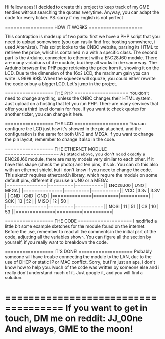 Hi fellow apes! I decided to create this project to keep track of my GME tendies
without searching the quotes everytime. Anyway, you can adapt the code for every ticker.
PS. sorry if my english is not perfect



=================  HOW IT WORKS  ===================

This contraption is made up of two parts: first we have a PHP script that you
need to upload somewhere (you can easily find free hosting somewhere, i used Altervista).
This script looks to the CNBC website, parsing its HTML to retrieve the price, which is
contained in a <span> with a specific class. The second part is the Arduino, connected to
ethernet with a ENC28J60 module. There are many variations of the module, but they all
works in the same way. The Arduino browser the PHP page retrieving the price from it,
showing it on the LCD. Due to the dimension of the 16x2 LCD, the maximum gain you can write
is 9999.99$. When the squeeze will squoze, you could either rewrite the code or buy a bigger LCD. 
Let's jump in the project.



=================  THE PHP  ===================
You don't need to change anything, unless the CNBC changes their HTML system.
Just upload on a hosting that let you run PHP. There are many services that
offer you a third level domain for free. If you want to check quotes for another
ticker, you can change it here.


=================  THE LCD  ===================
You can configure the LCD just how it's showed in the pic attached, and the
configuration is the same for both UNO and MEGA.
If you want to change the pin layout, remember to change it also in the code.


=================  THE ETHERNET MODULE  ===================
As stated above, you don't need exactly a ENC28J60 module, there are many models very
similar to each other. If it have this shape (check the photo) and ten pins, it's ok.
You can do this also with an ethernet shield, but i don't know if you need to change the code.
This sketch requires ethercard.h library, which require the module on some default pins,
different if you use a UNO or a MEGA:
|==============|=========|==========|
|   ENC28J60   |   UNO   |   MEGA   |
|==============|=========|==========|
|   VCC        |   3.3v  |   3.3V   |
|   GND        |   GND   |   GND    |
|==============|=========|==========|
|   SCK         |   13    |   52     |
|   MISO       |   12    |   50     |
|==============|=========|==========|
|   MOSI       |   11    |   51     |
|   CS         |   10    |   53     |
|==============|=========|==========|



=================  THE CODE  ===================
I modified a little bit some example sketches for the module found on the internet.
Before the use, remember to read all the comments in the initial part of the code, 
adjusting all the variables shown. 
You can figure all the section by yourself, if you really want to breakdown the code.



=================  IT'S DONE!  ===================
Probably someone will have trouble connecting the module to the LAN, due to the use of
DHCP or static IP or MAC conflict. Sorry, but i'm just an ape, i don't know how to help you.
Much of the code was written by someone else and i really don't understand much of it.
Just google it, and you will find a solution.



====================================
If you want to get in touch, DM me on reddit: JJ_00ne
And always, GME to the moon!
====================================
